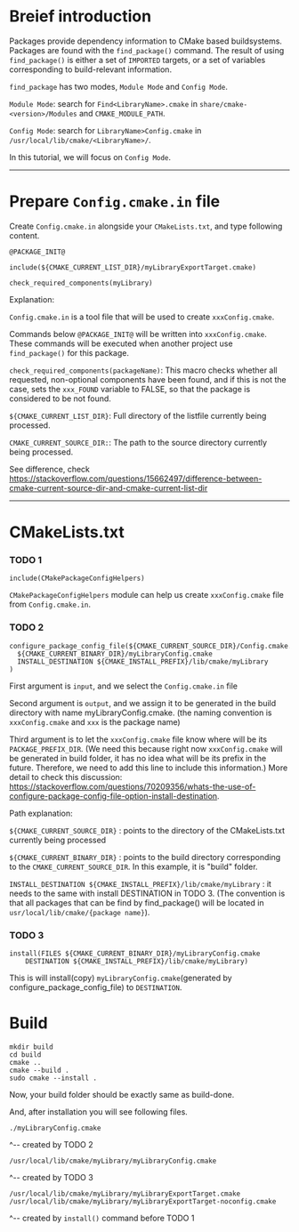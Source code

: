 # Breief introduction

Packages provide dependency information to CMake based buildsystems. Packages are found with the `find_package()` command. The result of using `find_package()` is either a set of `IMPORTED` targets, or a set of variables corresponding to build-relevant information.

`find_package` has two modes, `Module Mode` and `Config Mode`.

`Module Mode`: search for `Find<LibraryName>.cmake` in `share/cmake-<version>/Modules` and `CMAKE_MODULE_PATH`.

`Config Mode`: search for `LibraryName>Config.cmake` in `/usr/local/lib/cmake/<LibraryName>/`.

In this tutorial, we will focus on `Config Mode`.

---
# Prepare `Config.cmake.in` file
Create `Config.cmake.in` alongside your `CMakeLists.txt`, and type following content.
```
@PACKAGE_INIT@

include(${CMAKE_CURRENT_LIST_DIR}/myLibraryExportTarget.cmake)

check_required_components(myLibrary)
```
Explanation:

`Config.cmake.in` is a tool file that will be used to create `xxxConfig.cmake`. 

Commands below `@PACKAGE_INIT@` will be written into `xxxConfig.cmake`. These commands will be executed when another project use `find_package()` for this package.


`check_required_components(packageName)`: This macro checks whether all requested, non-optional components have been found, and if this is not the case, sets the `xxx_FOUND` variable to FALSE, so that the package is considered to be not found.

`${CMAKE_CURRENT_LIST_DIR}`: Full directory of the listfile currently being processed.

`CMAKE_CURRENT_SOURCE_DIR:`: The path to the source directory currently being processed.

See difference, check https://stackoverflow.com/questions/15662497/difference-between-cmake-current-source-dir-and-cmake-current-list-dir

---
# CMakeLists.txt
### TODO 1
```
include(CMakePackageConfigHelpers)
```
`CMakePackageConfigHelpers` module can help us create `xxxConfig.cmake` file from `Config.cmake.in`.

### TODO 2
```
configure_package_config_file(${CMAKE_CURRENT_SOURCE_DIR}/Config.cmake.in
  ${CMAKE_CURRENT_BINARY_DIR}/myLibraryConfig.cmake
  INSTALL_DESTINATION ${CMAKE_INSTALL_PREFIX}/lib/cmake/myLibrary
)
```
First argument is `input`, and we select the `Config.cmake.in` file

Second argument is `output`, and we assign it to be generated in the build directory with name myLibraryConfig.cmake. (the naming convention is `xxxConfig.cmake` and `xxx` is the package name)

Third argument is to let the `xxxConfig.cmake` file know where will be its `PACKAGE_PREFIX_DIR`. (We need this because right now `xxxConfig.cmake` will be generated in build folder, it has no idea what will be its prefix in the future. Therefore, we need to add this line to include this information.) More detail to check this discussion: https://stackoverflow.com/questions/70209356/whats-the-use-of-configure-package-config-file-option-install-destination.

Path explanation:

`${CMAKE_CURRENT_SOURCE_DIR}` : points to the directory of the CMakeLists.txt currently being processed

`${CMAKE_CURRENT_BINARY_DIR}` : points to the build directory corresponding to the `CMAKE_CURRENT_SOURCE_DIR`. In this example, it is "build" folder.

`INSTALL_DESTINATION ${CMAKE_INSTALL_PREFIX}/lib/cmake/myLibrary` : it needs to the same with install DESTINATION in TODO 3. (The convention is that all packages that can be find by find_package() will be located in `usr/local/lib/cmake/{package name}`).

### TODO 3
```
install(FILES ${CMAKE_CURRENT_BINARY_DIR}/myLibraryConfig.cmake
	DESTINATION ${CMAKE_INSTALL_PREFIX}/lib/cmake/myLibrary)
```
This is will install(copy) `myLibraryConfig.cmake`(generated by configure_package_config_file) to `DESTINATION`.

# Build
```
mkdir build
cd build
cmake ..
cmake --build .
sudo cmake --install .
```
Now, your build folder should be exactly same as build-done.

And, after installation you will see following files.
```
./myLibraryConfig.cmake
```
^-- created by TODO 2
```
/usr/local/lib/cmake/myLibrary/myLibraryConfig.cmake
```
^-- created by TODO 3
```
/usr/local/lib/cmake/myLibrary/myLibraryExportTarget.cmake
/usr/local/lib/cmake/myLibrary/myLibraryExportTarget-noconfig.cmake
```
^-- created by `install()` command before TODO 1

